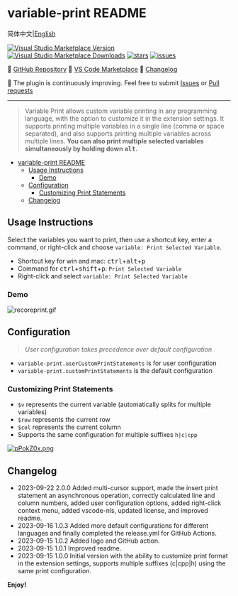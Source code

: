 <!--
 * @Author: nicheface nicheface@outlook.com
 * @Date: 2023-09-22 08:47:56
 * @LastEditors: nicheface nicheface@outlook.com
 * @LastEditTime: 2023-09-22 10:05:18
 * @FilePath: \\variable-print\\README EN.md
-->
<!--
 * @Author: nicheface nicheface@outlook.com
 * @Date: 2023-09-22 08:47:56
 * @LastEditors: nicheface nicheface@outlook.com
 * @LastEditTime: 2023-09-22 09:46:08
 * @FilePath: \\variable-print\\README EN.md
-->

# variable-print README

简体中文|[English](./README%20EN.md)

[![Visual Studio Marketplace Version](https://img.shields.io/visual-studio-marketplace/v/nicheface.variable-print?label=version)](https://marketplace.visualstudio.com/items?itemName=nicheface.variable-print)
[![Visual Studio Marketplace Downloads](https://img.shields.io/visual-studio-marketplace/d/nicheface.variable-print?label=downloads)](https://marketplace.visualstudio.com/items?itemName=nicheface.variable-print)
[![stars](https://img.shields.io/github/stars/nicheface/variable-print)](https://github.com/nicheface/variable-print.git)
[![issues](https://img.shields.io/github/issues/nicheface/variable-print)](https://github.com/nicheface/variable-print.git)
<!-- [![GitHub License](https://img.shields.io/github/license/nicheface/variable-print)](https://github.com/nicheface/variable-print.git) -->

📕 [GitHub Repository](https://github.com/nicheface/variable-print.git)
📗 [VS Code Marketplace](https://marketplace.visualstudio.com/items?itemName=nicheface.variable-print)
📘 [Changelog](https://github.com/nicheface/variable-print/blob/main/CHANGELOG.md)

📙 The plugin is continuously improving. Feel free to submit [Issues](https://github.com/nicheface/variable-print/issues) or [Pull requests](https://github.com/nicheface/variable-print/pulls)

---
>Variable Print allows custom variable printing in any programming language, with the option to customize it in the extension settings.
It supports printing multiple variables in a single line (comma or space separated), and also supports printing multiple variables across multiple lines. **You can also print multiple selected variables simultaneously by holding down <kbd>alt</kbd>.**

- [variable-print README](#variable-print-readme)
  - [Usage Instructions](#usage-instructions)
    - [Demo](#demo)
  - [Configuration](#configuration)
    - [Customizing Print Statements](#customizing-print-statements)
  - [Changelog](#changelog)

## Usage Instructions

Select the variables you want to print, then use a shortcut key, enter a command, or right-click and choose `variable: Print Selected Variable`.

- Shortcut key for win and mac: <kbd>ctrl</kbd>+<kbd>alt</kbd>+<kbd>p</kbd>
- Command for <kbd>ctrl</kbd>+<kbd>shift</kbd>+<kbd>p</kbd>: `Print Selected Variable`
- Right-click and select `variable: Print Selected Variable`

### Demo

<!-- ![recordprint](./imags/recoreprint.gif) -->

![recoreprint.gif](https://s1.locimg.com/2023/09/21/7003870674ca4.gif)

## Configuration

>*User configuration takes precedence over default configuration*

- `variable-print.userCustomPrintStatements` is for user configuration
- `variable-print.customPrintStatements` is the default configuration

### Customizing Print Statements

- `$v` represents the current variable (automatically splits for multiple variables)
- `$row` represents the current row
- `$col` represents the current column
- Supports the same configuration for multiple suffixes `h|c|cpp`

<!-- ![config](./imags/config.png) -->
[![pPokZ0x.png](https://z1.ax1x.com/2023/09/22/pPokZ0x.png)](https://imgse.com/i/pPokZ0x)

## Changelog

- 2023-09-22 2.0.0 Added multi-cursor support, made the insert print statement an asynchronous operation, correctly calculated line and column numbers, added user configuration options, added right-click context menu, added vscode-nls, updated license, and improved readme.
- 2023-09-16 1.0.3 Added more default configurations for different languages and finally completed the release.yml for GitHub Actions.
- 2023-09-15 1.0.2 Added logo and GitHub action.
- 2023-09-15 1.0.1 Improved readme.
- 2023-09-15 1.0.0 Initial version with the ability to customize print format in the extension settings, supports multiple suffixes (c|cpp|h) using the same print configuration.

**Enjoy!**
